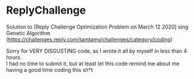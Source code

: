 # ReplyChallenge
Solution to [Reply Challenge Optimization Problem on March 12 2020] sing Genetic Algorithm (https://challenges.reply.com/tamtamy/challenges/category/coding)

Sorry for VERY DISGUSTING code, as I wrote it all by myself in less than 4 hours.  
I had no time to submit it, but at least let this code remind me
about me having a good time coding this sh*t 
